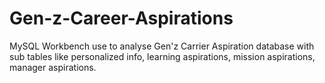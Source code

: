 # Gen-z-Career-Aspirations
MySQL Workbench use to analyse Gen'z Carrier Aspiration database with sub tables like personalized info, learning aspirations, mission aspirations, manager aspirations.
